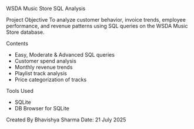 WSDA Music Store SQL Analysis

Project Objective
To analyze customer behavior, invoice trends, employee performance, and revenue patterns using SQL queries on the WSDA Music Store database.

Contents
- Easy, Moderate & Advanced SQL queries
- Customer spend analysis
- Monthly revenue trends
- Playlist track analysis
- Price categorization of tracks

Tools Used
- SQLite
- DB Browser for SQLite

Created By
Bhavishya Sharma
Date: 21 July 2025
